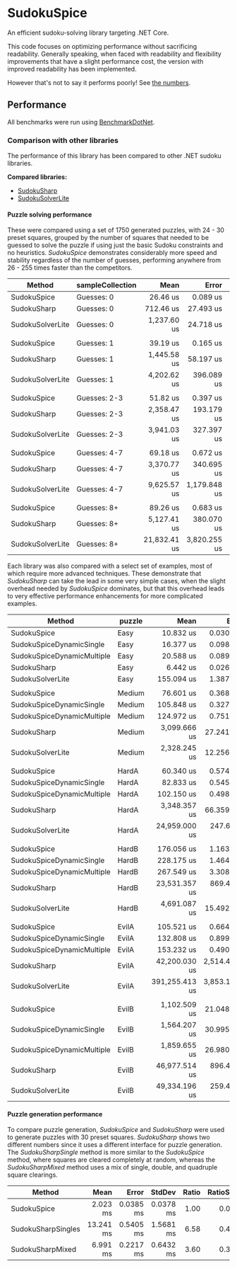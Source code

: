 # SudokuSpice

An efficient sudoku-solving library targeting .NET Core.

This code focuses on optimizing performance without sacrificing readability. Generally speaking,
when faced with readability and flexibility improvements that have a slight performance cost, the
version with improved readability has been implemented.

However that's not to say it performs poorly! See [the numbers](#Performance).

## Performance

All benchmarks were run using [BenchmarkDotNet](https://benchmarkdotnet.org/articles/overview.html).

### Comparison with other libraries

The performance of this library has been compared to other .NET sudoku libraries.

**Compared libraries:**

* [SudokuSharp](https://github.com/BenjaminChambers/SudokuSharp)
* [SudokuSolverLite](https://github.com/zhiliangxu/SudokuSolver)

#### Puzzle solving performance

These were compared using a set of 1750 generated puzzles, with 24 - 30 preset squares, grouped
by the number of squares that needed to be guessed to solve the puzzle if using just the basic
Sudoku constraints and no heuristics. *SudokuSpice* demonstrates considerably more speed and
stability regardless of the number of guesses, performing anywhere from 26 - 255 times faster
than the competitors.

|           Method | sampleCollection |         Mean |        Error |        StdDev |  Ratio | RatioSD |
|----------------- |----------------- |-------------:|-------------:|--------------:|-------:|--------:|
|      SudokuSpice |       Guesses: 0 |     26.46 us |     0.089 us |      0.079 us |   1.00 |    0.00 |
|      SudokuSharp |       Guesses: 0 |    712.46 us |    27.493 us |     81.064 us |  26.92 |    3.42 |
| SudokuSolverLite |       Guesses: 0 |  1,237.60 us |    24.718 us |     60.633 us |  46.69 |    2.74 |
|                  |                  |              |              |               |        |         |
|      SudokuSpice |       Guesses: 1 |     39.19 us |     0.165 us |      0.154 us |   1.00 |    0.00 |
|      SudokuSharp |       Guesses: 1 |  1,445.58 us |    58.197 us |    170.680 us |  36.48 |    4.28 |
| SudokuSolverLite |       Guesses: 1 |  4,202.62 us |   396.089 us |  1,167.877 us | 110.30 |   24.85 |
|                  |                  |              |              |               |        |         |
|      SudokuSpice |     Guesses: 2-3 |     51.82 us |     0.397 us |      0.372 us |   1.00 |    0.00 |
|      SudokuSharp |     Guesses: 2-3 |  2,358.47 us |   193.179 us |    566.561 us |  41.58 |    9.58 |
| SudokuSolverLite |     Guesses: 2-3 |  3,941.03 us |   327.397 us |    949.838 us |  73.08 |   13.98 |
|                  |                  |              |              |               |        |         |
|      SudokuSpice |     Guesses: 4-7 |     69.18 us |     0.672 us |      0.628 us |   1.00 |    0.00 |
|      SudokuSharp |     Guesses: 4-7 |  3,370.77 us |   340.695 us |    993.825 us |  50.78 |   12.78 |
| SudokuSolverLite |     Guesses: 4-7 |  9,625.57 us | 1,179.848 us |  3,478.808 us | 125.39 |   46.06 |
|                  |                  |              |              |               |        |         |
|      SudokuSpice |      Guesses: 8+ |     89.26 us |     0.683 us |      0.639 us |   1.00 |    0.00 |
|      SudokuSharp |      Guesses: 8+ |  5,127.41 us |   380.070 us |  1,114.681 us |  55.54 |   16.16 |
| SudokuSolverLite |      Guesses: 8+ | 21,832.41 us | 3,820.255 us | 11,204.147 us | 255.89 |  118.96 |

Each library was also compared with a select set of examples, most of which require more advanced
techniques. These demonstrate that *SudokuSharp* can take the lead in some very simple cases, when
the slight overhead needed by *SudokuSpice* dominates, but that this overhead leads to very
effective performance enhancements for more complicated examples.

|                     Method | puzzle |           Mean |         Error |        StdDev |    Ratio | RatioSD |
|--------------------------- |------- |---------------:|--------------:|--------------:|---------:|--------:|
|                SudokuSpice |   Easy |      10.832 us |     0.0309 us |     0.0274 us |     1.00 |    0.00 |
|   SudokuSpiceDynamicSingle |   Easy |      16.377 us |     0.0987 us |     0.0875 us |     1.51 |    0.01 |
| SudokuSpiceDynamicMultiple |   Easy |      20.588 us |     0.0899 us |     0.0841 us |     1.90 |    0.01 |
|                SudokuSharp |   Easy |       6.442 us |     0.0262 us |     0.0245 us |     0.59 |    0.00 |
|           SudokuSolverLite |   Easy |     155.094 us |     1.3873 us |     1.1584 us |    14.32 |    0.10 |
|                            |        |                |               |               |          |         |
|                SudokuSpice | Medium |      76.601 us |     0.3685 us |     0.3447 us |     1.00 |    0.00 |
|   SudokuSpiceDynamicSingle | Medium |     105.848 us |     0.3278 us |     0.2906 us |     1.38 |    0.01 |
| SudokuSpiceDynamicMultiple | Medium |     124.972 us |     0.7513 us |     0.7027 us |     1.63 |    0.01 |
|                SudokuSharp | Medium |   3,099.666 us |    27.2411 us |    25.4813 us |    40.47 |    0.34 |
|           SudokuSolverLite | Medium |   2,328.245 us |    12.2567 us |    10.2349 us |    30.38 |    0.20 |
|                            |        |                |               |               |          |         |
|                SudokuSpice |  HardA |      60.340 us |     0.5748 us |     0.5095 us |     1.00 |    0.00 |
|   SudokuSpiceDynamicSingle |  HardA |      82.833 us |     0.5454 us |     0.4835 us |     1.37 |    0.01 |
| SudokuSpiceDynamicMultiple |  HardA |     102.150 us |     0.4983 us |     0.4661 us |     1.69 |    0.01 |
|                SudokuSharp |  HardA |   3,348.357 us |    66.3592 us |   138.5164 us |    55.59 |    2.50 |
|           SudokuSolverLite |  HardA |  24,959.000 us |   247.6776 us |   206.8220 us |   413.59 |    5.26 |
|                            |        |                |               |               |          |         |
|                SudokuSpice |  HardB |     176.056 us |     1.1634 us |     1.0313 us |     1.00 |    0.00 |
|   SudokuSpiceDynamicSingle |  HardB |     228.175 us |     1.4647 us |     1.3701 us |     1.30 |    0.01 |
| SudokuSpiceDynamicMultiple |  HardB |     267.549 us |     3.3089 us |     2.9332 us |     1.52 |    0.02 |
|                SudokuSharp |  HardB |  23,531.357 us |   869.4036 us | 2,536.0911 us |   132.70 |   14.94 |
|           SudokuSolverLite |  HardB |   4,691.087 us |    15.4921 us |    14.4913 us |    26.65 |    0.15 |
|                            |        |                |               |               |          |         |
|                SudokuSpice |  EvilA |     105.521 us |     0.6640 us |     0.6212 us |     1.00 |    0.00 |
|   SudokuSpiceDynamicSingle |  EvilA |     132.808 us |     0.8991 us |     0.8410 us |     1.26 |    0.01 |
| SudokuSpiceDynamicMultiple |  EvilA |     153.232 us |     0.4902 us |     0.4585 us |     1.45 |    0.01 |
|                SudokuSharp |  EvilA |  42,200.030 us | 2,514.4545 us | 7,374.4598 us |   422.35 |   70.67 |
|           SudokuSolverLite |  EvilA | 391,255.413 us | 3,853.1767 us | 3,604.2639 us | 3,707.97 |   42.10 |
|                            |        |                |               |               |          |         |
|                SudokuSpice |  EvilB |   1,102.509 us |    21.0480 us |    19.6883 us |     1.00 |    0.00 |
|   SudokuSpiceDynamicSingle |  EvilB |   1,564.207 us |    30.9952 us |    39.1990 us |     1.42 |    0.04 |
| SudokuSpiceDynamicMultiple |  EvilB |   1,859.655 us |    26.9805 us |    25.2376 us |     1.69 |    0.04 |
|                SudokuSharp |  EvilB |  46,977.514 us |   896.4341 us | 1,100.9016 us |    42.82 |    1.06 |
|           SudokuSolverLite |  EvilB |  49,334.196 us |   259.4913 us |   242.7283 us |    44.76 |    0.79 |

#### Puzzle generation performance

To compare puzzle generation, *SudokuSpice* and *SudokuSharp* were used to generate puzzles with 30
preset squares. *SudokuSharp* shows two different numbers since it uses a different interface for
puzzle generation. The *SudokuSharpSingle* method is more similar to the *SudokuSpice* method,
where squares are cleared completely at random, whereas the *SudokuSharpMixed* method uses a mix of
single, double, and quadruple square clearings.

|             Method |      Mean |     Error |    StdDev | Ratio | RatioSD |
|------------------- |----------:|----------:|----------:|------:|--------:|
|        SudokuSpice |  2.023 ms | 0.0385 ms | 0.0378 ms |  1.00 |    0.00 |
| SudokuSharpSingles | 13.241 ms | 0.5405 ms | 1.5681 ms |  6.58 |    0.40 |
|   SudokuSharpMixed |  6.991 ms | 0.2217 ms | 0.6432 ms |  3.60 |    0.34 |